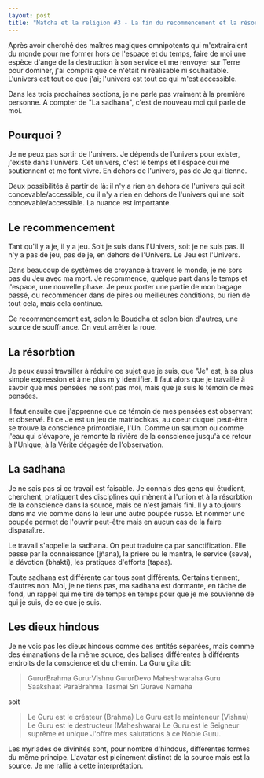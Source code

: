 ```yaml
---
layout: post
title: "Matcha et la religion #3 - La fin du recommencement et la résorbtion: l'Inde"
---
```


Après avoir cherché des maîtres magiques omnipotents qui m'extrairaient du monde pour me former hors de l'espace et du temps, faire de moi une espèce d'ange de la destruction à son service et me renvoyer sur Terre pour dominer, j'ai compris que ce n'était ni réalisable ni souhaitable. L'univers est tout ce que j'ai; l'univers est tout ce qui m'est accessible.

Dans les trois prochaines sections, je ne parle pas vraiment à la première personne. A compter de "La sadhana", c'est de nouveau moi qui parle de moi.

## Pourquoi ?

Je ne peux pas sortir de l'univers. Je dépends de l'univers pour exister, j'existe dans l'univers. Cet univers, c'est le temps et l'espace qui me soutiennent et me font vivre. En dehors de l'univers, pas de Je qui tienne.

Deux possibilités à partir de là: il n'y a rien en dehors de l'univers qui soit concevable/accessible, ou il n'y a rien en dehors de l'univers qui me soit concevable/accessible. La nuance est importante.

## Le recommencement

Tant qu'il y a je, il y a jeu. Soit je suis dans l'Univers, soit je ne suis pas. Il n'y a pas de jeu, pas de je, en dehors de l'Univers. Le Jeu est l'Univers.

Dans beaucoup de systèmes de croyance à travers le monde, je ne sors pas du Jeu avec ma mort. Je recommence, quelque part dans le temps et l'espace, une nouvelle phase. Je peux porter une partie de mon bagage passé, ou recommencer dans de pires ou meilleures conditions, ou rien de tout cela, mais cela continue.

Ce recommencement est, selon le Bouddha et selon bien d'autres, une source de souffrance. On veut arrêter la roue.

## La résorbtion

Je peux aussi travailler à réduire ce sujet que je suis, que "Je" est, à sa plus simple expression et à ne plus m'y identifier. Il faut alors que je travaille à savoir que mes pensées ne sont pas moi, mais que je suis le témoin de mes pensées.

Il faut ensuite que j'apprenne que ce témoin de mes pensées est observant et observé. Et ce Je est un jeu de matriochkas, au coeur duquel peut-être se trouve la conscience primordiale, l'Un. Comme un saumon ou comme l'eau qui s'évapore, je remonte la rivière de la conscience jusqu'à ce retour à l'Unique, à la Vérite dégagée de l'observation.

## La sadhana

Je ne sais pas si ce travail est faisable. Je connais des gens qui étudient, cherchent, pratiquent des disciplines qui mènent à l'union et à la résorbtion de la conscience dans la source, mais ce n'est jamais fini. Il y a toujours dans ma vie comme dans la leur une autre poupée russe. Et nommer une poupée permet de l'ouvrir peut-être mais en aucun cas de la faire disparaître.

Le travail s'appelle la sadhana. On peut traduire ça par sanctification. Elle passe par la connaissance (jñana), la prière ou le mantra, le service (seva), la dévotion (bhakti), les pratiques d'efforts (tapas).

Toute sadhana est différente car tous sont différents. Certains tiennent, d'autres non. Moi, je ne tiens pas, ma sadhana est dormante, en tâche de fond, un rappel qui me tire de temps en temps pour que je me souvienne de qui je suis, de ce que je suis.

## Les dieux hindous

Je ne vois pas les dieux hindous comme des entités séparées, mais comme des émanations de la même source, des balises différentes à différents endroits de la conscience et du chemin. La Guru gita dit: 

> GururBrahma GururVishnu GururDevo Maheshwaraha
> Guru Saakshaat ParaBrahma Tasmai Sri Gurave Namaha

soit

> Le Guru est le créateur (Brahma)
> Le Guru est le mainteneur (Vishnu)
> Le Guru est le destructeur (Maheshwara)
> Le Guru est le Seigneur suprême et unique
> J'offre mes salutations à ce Noble Guru.

Les myriades de divinités sont, pour nombre d'hindous, différentes formes du même principe. L'avatar est pleinement distinct de la source mais est la source. Je me rallie à cette interprétation.



